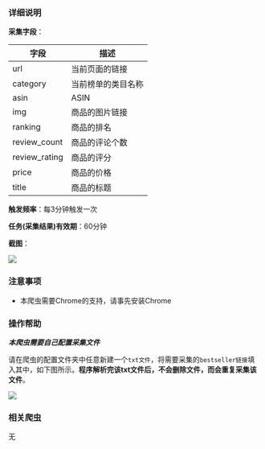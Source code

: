 ### 详细说明

**采集字段**：

| 字段  | 描述  |
| ------------ | ------------ |
| url  | 当前页面的链接 |
| category  | 当前榜单的类目名称  |
|  asin | ASIN  |
| img  | 商品的图片链接  |
| ranking | 商品的排名  |
|  review_count |  商品的评论个数 |
|  review_rating | 商品的评分  |
| price  | 商品的价格  |
| title  |  商品的标题 |


**触发频率**：每3分钟触发一次

**任务(采集结果)有效期**：60分钟

**截图**：

![](https://raw.githubusercontent.com/zebra-cl/winspider-spiders/master/docs/images/20180701232725.png)

### 注意事项

- 本爬虫需要Chrome的支持，请事先安装Chrome

### 操作帮助

***本爬虫需要自己配置采集文件***

请在爬虫的配置文件夹中任意新建一个`txt文件`，将需要采集的`bestseller链接`填入其中，如下图所示。**程序解析完该txt文件后，不会删除文件，而会重复采集该文件**。

![](https://raw.githubusercontent.com/zebra-cl/winspider-spiders/master/docs/images/20180701232656.png)

### 相关爬虫
无